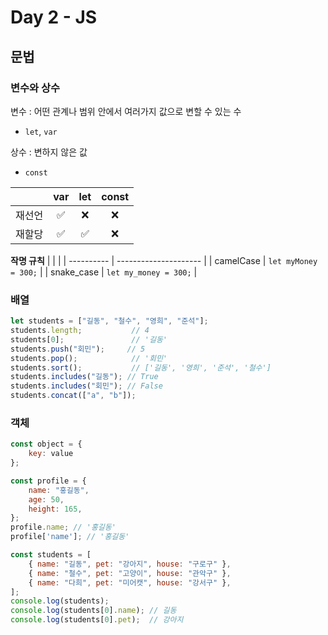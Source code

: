 # Day 2 - JS

## 문법

### 변수와 상수
변수 : 어떤 관계나 범위 안에서 여러가지 값으로 변할 수 있는 수
* `let`, `var`

상수 : 변하지 않은 값
* `const`

|        | var | let | const |
| :----: | :-: | :-: | :---: |
| 재선언 | ✅  | ❌  |  ❌   |
| 재할당 | ✅  | ✅  |  ❌   |

<b>작명 규칙</b>
|            |                       |
| ---------- | --------------------- |
| camelCase  | `let myMoney = 300;`  |
| snake_case | `let my_money = 300;` |

### 배열
```javascript
let students = ["길동", "철수", "영희", "준석"];
students.length;           // 4
students[0];               // '길동'
students.push("회민");     // 5
students.pop();            // '회민'
students.sort();           // ['길동', '영희', '준석', '철수']
students.includes("길동"); // True
students.includes("회민"); // False
students.concat(["a", "b"]);
```

### 객체
```js
const object = {
    key: value
};
```
```js
const profile = {
    name: "홍길동",
    age: 50,
    height: 165,
};
profile.name; // '홍길동'
profile['name']; // '홍길동'
```
```js
const students = [
    { name: "길동", pet: "강아지", house: "구로구" },
    { name: "철수", pet: "고양이", house: "관악구" },
    { name: "다희", pet: "미어캣", house: "강서구" },
];
console.log(students);
console.log(students[0].name); // 길동
console.log(students[0].pet);  // 강아지
```